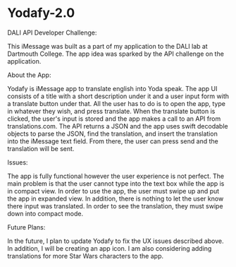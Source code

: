 # Yodafy-2.0
DALI API Developer Challenge:

This iMessage was built as a part of my application to the DALI lab at Dartmouth College. The app idea was sparked by the API challenge on the application.

About the App:

Yodafy is iMessage app to translate english into Yoda speak. The app UI consists of a title with a short description under it and a user input form with a translate button under that. All the user has to do is to open the app, type in whatever they wish, and press translate. When the translate button is clicked, the user's input is stored and the app makes a call to an API from translations.com. The API returns a JSON and the app uses swift decodable objects to parse the JSON, find the translation, and insert the translation into the iMessage text field. From there, the user can press send and the translation will be sent.

Issues:

The app is fully functional however the user experience is not perfect. The main problem is that the user cannot type into the text box while the app is in compact view. In order to use the app, the user must swipe up and put the app in expanded view. In addition, there is nothing to let the user know there input was translated. In order to see the translation, they must swipe down into compact mode.

Future Plans:

In the future, I plan to update Yodafy to fix the UX issues described above. In addition, I will be creating an app icon. I am also considering adding translations for more Star Wars characters to the app.
